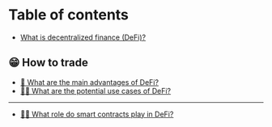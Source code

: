 # Table of contents

* [What is decentralized finance (DeFi)? ](README.md)

## 😁 How to trade

* [👭 What are the main advantages of DeFi? ](ru-he-jiao-yi/defi-de-zhu-yao-you-shi-shi-shi-mo.md)
* [🧑🎨 What are the potential use cases of DeFi? ](ru-he-jiao-yi/defi-you-na-xie-qian-zai-yong-li.md)

***

* [👩🏫 What role do smart contracts play in DeFi? ](zhi-neng-he-yue-zai-defi-zhong-ban-yan-shi-mo-jiao-se.md)